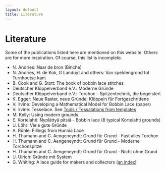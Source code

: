 ```yaml
---
layout: default
title: Literature
---
```


# Literature

Some of the publications listed here are mentioned on this website. Others are for more inspiration. Of course, this list is incomplete.      

* N. Andries: Naar de bron (Binche)      
* N. Andries, H. de Kok, G Landuyt and others: Van speldengrond tot Turnhoutse kant    
* B. Cook and G. Stott: The book of bobbin lace stitches            
* Deutscher Klöppelverband e.V.: Moderne Gründe
* Deutscher Klöppelverband e.V.: Torchon - Spitzentechnik, die begeistert     
* K. Egger: Neue Raster, neue Gründe: Klöppeln für Fortgeschrittene      
* V. Irvine: Developing a Mathematical Model for Bobbin Lace (paper)       
* V. Irvine: Tesselace. See [Tools / Tessalations from templates](https://tesselacedotcom.wordpress.com/tools/inkscape-extension)
* M. Kelly: Using modern grounds   
* E. Kortelahti: Nyplättyä pitsiä - Bobbin lace (8 typical Kortelahti grounds)         
* U. Löhr: Viele gute Gründe      
* A. Rühle: Fillings from Hunnia Lace     
* H. Thumann and C. Aengeneyndt: Grund für Grund - Fast alles Torchon           
* H. Thumann and C. Aengeneyndt: Grund für Grund - Moderne Torchonspitze              
* H. Thumann and C. Aengeneyndt: Grund für Grund - Nicht ohne Grund              
* U. Ulrich: Gründe mit System        
* G. Whiting: A lace guide for makers and collectors ([an index](/gw-lace-to-gf))          
        
